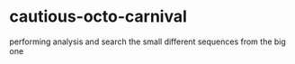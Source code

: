 # cautious-octo-carnival
performing analysis and search the small different sequences from the big one
